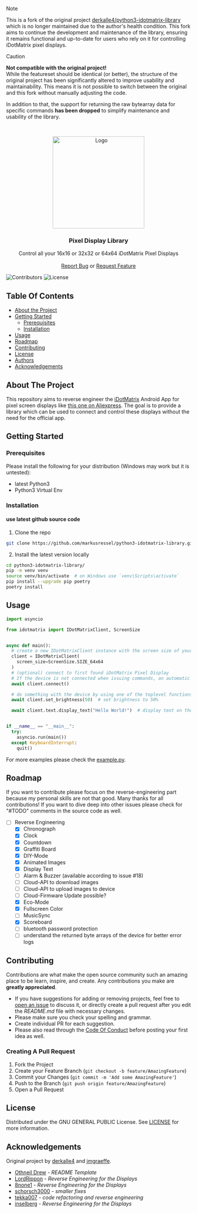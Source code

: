 > [!NOTE]  
> This is a fork of the original
> project [derkalle4/python3-idotmatrix-library](https://github.com/derkalle4/python3-idotmatrix-library) which is no
> longer maintained due to the
> author's health condition. This fork aims to continue the development and maintenance of the library, ensuring it
> remains functional and up-to-date for users who rely on it for
> controlling iDotMatrix pixel displays.

> [!CAUTION]
> **Not compatible with the original project!**  
> While the featureset should be identical (or better), the structure of the original project has been significantly
> altered to improve usability and maintainability. This means it is not possible to switch between the original and
> this fork without manually adjusting the code.
>
> In addition to that, the support for returning the raw bytearray data for specific commands **has been dropped**
> to simplify maintenance and usability of the library.

<br/>
<p align="center">
  <a href="https://github.com/derkamarkusressel/python3-idotmatrix-library">
    <img src="images/logo.png" alt="Logo" width="250" height="250">
  </a>

<h3 align="center">Pixel Display Library</h3>

  <p align="center">
    Control all your 16x16 or 32x32 or 64x64 iDotMatrix Pixel Displays
    <br/>
    <br/>
    <a href="https://github.com/markusressel/python3-idotmatrix-library/issues">Report Bug</a>
    or
    <a href="https://github.com/markusressel/python3-idotmatrix-library/issues">Request Feature</a>
  </p>
</p>

![Contributors](https://img.shields.io/github/contributors/markusressel/python3-idotmatrix-library?color=dark-green) ![License](https://img.shields.io/github/license/markusressel/python3-idotmatrix-library)

## Table Of Contents

* [About the Project](#about-the-project)
* [Getting Started](#getting-started)
  * [Prerequisites](#prerequisites)
  * [Installation](#installation)
* [Usage](#usage)
* [Roadmap](#roadmap)
* [Contributing](#contributing)
* [License](#license)
* [Authors](#authors)
* [Acknowledgements](#acknowledgements)

## About The Project

This repository aims to reverse engineer
the [iDotMatrix](https://play.google.com/store/apps/details?id=com.tech.idotmatrix&pli=1) Android App for pixel screen
displays like [this one on Aliexpress](https://de.aliexpress.com/item/1005006105517779.html). The goal is to provide a
library which can be used to
connect and control these displays without the need for the official app.

## Getting Started

### Prerequisites

Please install the following for your distribution (Windows may work but it is untested):

* latest Python3
* Python3 Virtual Env

### Installation

#### use latest github source code

1. Clone the repo

```sh
git clone https://github.com/markusressel/python3-idotmatrix-library.git
```

2. Install the latest version locally

```sh
cd python3-idotmatrix-library/
pip -m venv venv
source venv/bin/activate  # on Windows use `venv\Scripts\activate`
pip install --upgrade pip poetry
poetry install
```

## Usage

```python
import asyncio

from idotmatrix import IDotMatrixClient, ScreenSize


async def main():
  # create a new IDotMatrixClient instance with the screen size of your device
  client = IDotMatrixClient(
    screen_size=ScreenSize.SIZE_64x64
  )
  # (optional) connect to first found iDotMatrix Pixel Display
  # If the device is not connected when issuing commands, an automatic connection attempt will be made.
  await client.connect()

  # do something with the device by using one of the toplevel functions or modules e.g. chronograph, clock, countdown, etc.
  await client.set_brightness(50)  # set brightness to 50%

  await client.text.display_text("Hello World!")  # display text on the screen


if __name__ == "__main__":
  try:
    asyncio.run(main())
  except KeyboardInterrupt:
    quit()
```

For more examples please check the [example.py](./example.py).

## Roadmap

If you want to contribute please focus on the reverse-engineering part because my personal skills are not that good.
Many thanks for all contributions! If you want to dive deep
into other issues please check for "#TODO" comments in the source code as well.

* [ ] Reverse Engineering
    * [X] Chronograph
    * [X] Clock
    * [X] Countdown
    * [x] Graffiti Board
    * [X] DIY-Mode
    * [X] Animated Images
    * [X] Display Text
    * [ ] Alarm & Buzzer (available according to issue #18)
    * [ ] Cloud-API to download images
    * [ ] Cloud-API to upload images to device
    * [ ] Cloud-Firmware Update possible?
    * [X] Eco-Mode
    * [X] Fullscreen Color
    * [ ] MusicSync
    * [X] Scoreboard
    * [ ] bluetooth password protection
    * [ ] understand the returned byte arrays of the device for better error logs

## Contributing

Contributions are what make the open source community such an amazing place to be learn, inspire, and create. Any
contributions you make are **greatly appreciated**.

* If you have suggestions for adding or removing projects, feel free
  to [open an issue](https://github.com/markusressel/python3-idotmatrix-library/issues/new) to discuss it, or
  directly create a pull request after you edit the *README.md* file with necessary changes.
* Please make sure you check your spelling and grammar.
* Create individual PR for each suggestion.
* Please also read through
  the [Code Of Conduct](https://github.com/markusressel/python3-idotmatrix-library/blob/main/CODE_OF_CONDUCT.md) before
  posting your first idea as well.

### Creating A Pull Request

1. Fork the Project
2. Create your Feature Branch (`git checkout -b feature/AmazingFeature`)
3. Commit your Changes (`git commit -m 'Add some AmazingFeature'`)
4. Push to the Branch (`git push origin feature/AmazingFeature`)
5. Open a Pull Request

## License

Distributed under the GNU GENERAL PUBLIC License.
See [LICENSE](https://github.com/markusressel/python3-idotmatrix-library/blob/main/LICENSE) for more information.

## Acknowledgements

Original project by [derkalle4](https://github.com/derkalle4) and [jmgraeffe](https://github.com/jmgraeffe).

* [Othneil Drew](https://github.com/othneildrew/Best-README-Template) - *README Template*
* [LordRippon](https://github.com/LordRippon) - *Reverse Engineering for the Displays*
* [8none1](https://github.com/8none1) - *Reverse Engineering for the Displays*
* [schorsch3000](https://github.com/schorsch3000) - *smaller fixes*
* [tekka007](https://github.com/tekka007) - *code refactoring and reverse engineering*
* [inselberg](https://github.com/inselberg) - *Reverse Engineering for the Displays*
